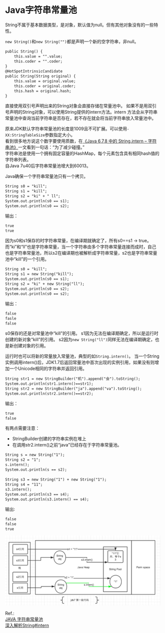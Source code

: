 # Java字符串常量池

String不属于基本数据类型，是对象，默认值为null。但有其他对象没有的一些特性。

`new String()`和`new String("")`都是声明一个新的空字符串，非null。
```
public String() {
    this.value = "".value;
    this.coder = "".coder;
}
@HotSpotIntrinsicCandidate
public String(String original) {
    this.value = original.value;
    this.coder = original.coder;
    this.hash = original.hash;
}
```
直接使用双引号声明出来的String对象会直接存储在常量池中。
如果不是用双引号声明的String对象，可以使用String提供的intern方法。intern 方法会从字符串常量池中查询当前字符串是否存在，若不存在就会将当前字符串放入常量池中。

原来JDK默认字符串常量池的长度是1009且不可扩展。可以使用`-XX:StringTableSize`参数指定大小。  
看到很多地方说这个数字要使用质数，在[《Java 6,7,8 中的 String.intern – 字符串池》](http://blog.csdn.net/cq1982/article/details/45958049)一文看到一句话：“为了减少碰撞。”  
字符串池是使用一个拥有固定容量的HashMap，每个元素包含具有相同hash值的字符串列表。  
自Java 7u40后字符串常量池增大到60013。

Java确保一个字符串常量池只有一个拷贝。
```
String s0 = "kill";
String s1 = "kill";
String s2 = "ki" + " ll";
System.out.println(s0 == s1);
System.out.println(s0 == s2);
```
输出：
```
true
true
```
因为s0和s1保存的时字符串常量，在编译期就确定了，所有s0==s1 -> true。
而“ki”和“ll”也是字符串常量，当一个字符串由多个字符串常量连接而成时，自己也是字符串常量池，所以s2在编译期也被解析成字符串常量，s2也是字符串常量池中“kill”的一个引用。

```
String s0 = "kill";
String s1 = new String("kill");
System.out.println(s0 == s1);
String s2 = "ki" + new String("ll");
System.out.println(s0 == s2);
System.out.println(s0 == s2);
```
输出：
```
false
fasle
false
```
s0保存的还是对常量池中“kill”的引用。
s1因为无法在编译期确定，所以是运行时创建的新对象“kill”的引用。
s2因为`new String("ll")`同样无法在编译期确定，也是新创建对象的引用。

运行时也可以将新的常量放入常量池，典型的如`String.intern()`。
当一个String实例调用intern()后，JDK1.7后返回常量池中首次出现的实例引用，如果没有则增加一个Unicode相同的字符串并返回引用。
```
String str1 = new StringBuilder("机").append("会").toString();
System.out.println(str1.intern()==str1);
String str2 = new StringBuilder("ja").append("va").toString();
System.out.println(str2.intern()==str2);
```
输出：
```
true
false
```
有两点需要注意：
* StringBuilder创建的字符串实例在堆上
* 在调用str2.intern()之前“java”已经存在于字符串常量池。

```
String s = new String("1");
String s2 = "1";
s.intern();
System.out.println(s == s2);

String s3 = new String("1") + new String("1");
String s4 = "11";
s3.intern();
System.out.println(s3 == s4);
System.out.println(s3.intern() == s4);
```
输出:  
```
false
false
true
```

![](../../assets/java/strings/1-1.png)

Ref.:  
[JAVA 字符串常量池](http://huoyj.iteye.com/blog/1529999)  
[深入解析String#intern](https://tech.meituan.com/in_depth_understanding_string_intern.html)  

